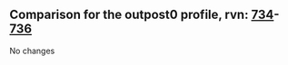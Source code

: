 ## Comparison for the outpost0 profile, rvn: [734](https://github.com/PRO100KatYT/FortniteProfileRevisions/tree/main/profiles/outpost0/734%20outpost0.json)-[736](https://github.com/PRO100KatYT/FortniteProfileRevisions/tree/main/profiles/outpost0/736%20outpost0.json)

No changes
